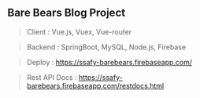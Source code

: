## Bare Bears Blog Project

> Client
> : Vue.js, Vuex, Vue-router

> Backend
> : SpringBoot, MySQL, Node.js, Firebase

> Deploy
> : https://ssafy-barebears.firebaseapp.com/

> Rest API Docs
> : https://ssafy-barebears.firebaseapp.com/restdocs.html

